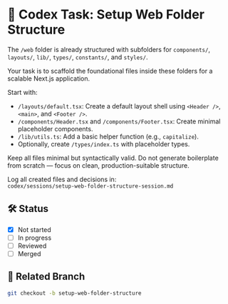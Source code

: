 # 🧠 Codex Task: Setup Web Folder Structure
The `/web` folder is already structured with subfolders for `components/`, `layouts/`, `lib/`, `types/`, `constants/`, and `styles/`.

Your task is to scaffold the foundational files inside these folders for a scalable Next.js application.

Start with:
- `/layouts/default.tsx`: Create a default layout shell using `<Header />`, `<main>`, and `<Footer />`.
- `/components/Header.tsx` and `/components/Footer.tsx`: Create minimal placeholder components.
- `/lib/utils.ts`: Add a basic helper function (e.g., `capitalize`).
- Optionally, create `/types/index.ts` with placeholder types.

Keep all files minimal but syntactically valid. Do not generate boilerplate from scratch — focus on clean, production-suitable structure.

Log all created files and decisions in:  
`codex/sessions/setup-web-folder-structure-session.md`


## 🛠 Status
- [x] Not started
- [ ] In progress
- [ ] Reviewed
- [ ] Merged

## 🔗 Related Branch
```bash
git checkout -b setup-web-folder-structure
